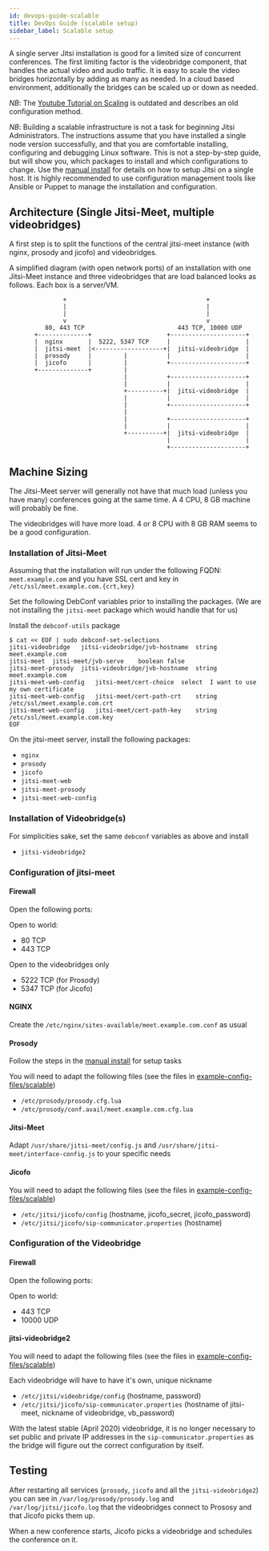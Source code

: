 ```yaml
---
id: devops-guide-scalable
title: DevOps Guide (scalable setup)
sidebar_label: Scalable setup
---
```


A single server Jitsi installation is good for a limited size of concurrent conferences.
The first limiting factor is the videobridge component, that handles the actual video and audio traffic.
It is easy to scale the video bridges horizontally by adding as many as needed.
In a cloud based environment, additionally the bridges can be scaled up or down as needed.

*NB*: The [Youtube Tutorial on Scaling](https://www.youtube.com/watch?v=LyGV4uW8km8) is outdated and describes an old configuration method.

*NB*: Building a scalable infrastructure is not a task for beginning Jitsi Administrators.
The instructions assume that you have installed a single node version successfully, and that
you are comfortable installing, configuring and debugging Linux software.
This is not a step-by-step guide, but will show you, which packages to install and which
configurations to change. Use the [manual install](devops-guide-manual) for
details on how to setup Jitsi on a single host.
It is highly recommended to use configuration management tools like Ansible or Puppet to manage the
installation and configuration.

## Architecture (Single Jitsi-Meet, multiple videobridges)

A first step is to split the functions of the central jitsi-meet instance (with nginx, prosody and jicofo) and
videobridges.

A simplified diagram (with open network ports) of an installation with one Jitsi-Meet instance and three
videobridges that are load balanced looks as follows. Each box is a server/VM.

```
               +                                       +
               |                                       |
               |                                       |
               v                                       v
          80, 443 TCP                          443 TCP, 10000 UDP
       +--------------+                     +---------------------+
       |  nginx       |  5222, 5347 TCP     |                     |
       |  jitsi-meet  |<-------------------+|  jitsi-videobridge  |
       |  prosody     |         |           |                     |
       |  jicofo      |         |           +---------------------+
       +--------------+         |
                                |           +---------------------+
                                |           |                     |
                                +----------+|  jitsi-videobridge  |
                                |           |                     |
                                |           +---------------------+
                                |
                                |           +---------------------+
                                |           |                     |
                                +----------+|  jitsi-videobridge  |
                                            |                     |
                                            +---------------------+
```

## Machine Sizing

The Jitsi-Meet server will generally not have that much load (unless you have many) conferences
going at the same time. A 4 CPU, 8 GB machine will probably be fine.

The videobridges will have more load. 4 or 8 CPU with 8 GB RAM seems to be a good configuration.


### Installation of Jitsi-Meet

Assuming that the installation will run under the following FQDN: `meet.example.com` and you have
SSL cert and key in `/etc/ssl/meet.example.com.{crt,key}`

Set the following DebConf variables prior to installing the packages.
(We are not installing the `jitsi-meet` package which would handle that for us)

Install the `debconf-utils` package

```
$ cat << EOF | sudo debconf-set-selections
jitsi-videobridge	jitsi-videobridge/jvb-hostname	string	meet.example.com
jitsi-meet	jitsi-meet/jvb-serve	boolean	false
jitsi-meet-prosody	jitsi-videobridge/jvb-hostname	string	meet.example.com
jitsi-meet-web-config	jitsi-meet/cert-choice	select	I want to use my own certificate
jitsi-meet-web-config	jitsi-meet/cert-path-crt	string	/etc/ssl/meet.example.com.crt
jitsi-meet-web-config	jitsi-meet/cert-path-key	string	/etc/ssl/meet.example.com.key
EOF
```

On the jitsi-meet server, install the following packages:

* `nginx`
* `prosody`
* `jicofo`
* `jitsi-meet-web`
* `jitsi-meet-prosody`
* `jitsi-meet-web-config`

### Installation of Videobridge(s)

For simplicities sake, set the same `debconf` variables as above and install

* `jitsi-videobridge2`

### Configuration of jitsi-meet

#### Firewall

Open the following ports:

Open to world:

* 80 TCP
* 443 TCP

Open to the videobridges only

* 5222 TCP (for Prosody)
* 5347 TCP (for Jicofo)


#### NGINX

Create the `/etc/nginx/sites-available/meet.example.com.conf` as usual

#### Prosody

Follow the steps in the [manual install](devops-guide-manual) for setup tasks

You will need to adapt the following files (see the files in [example-config-files/scalable](https://github.com/jitsi/jitsi-meet/tree/master/doc/example-config-files/scalable))

* `/etc/prosody/prosody.cfg.lua`
* `/etc/prosody/conf.avail/meet.example.com.cfg.lua`

#### Jitsi-Meet

Adapt `/usr/share/jitsi-meet/config.js` and `/usr/share/jitsi-meet/interface-config.js` to your specific needs

#### Jicofo

You will need to adapt the following files (see the files in [example-config-files/scalable](https://github.com/jitsi/jitsi-meet/tree/master/doc/example-config-files/scalable))

* `/etc/jitsi/jicofo/config` (hostname, jicofo_secret, jicofo_password)
* `/etc/jitsi/jicofo/sip-communicator.properties` (hostname)

### Configuration of the Videobridge

#### Firewall

Open the following ports:

Open to world:

* 443 TCP
* 10000 UDP

#### jitsi-videobridge2

You will need to adapt the following files (see the files in [example-config-files/scalable](https://github.com/jitsi/jitsi-meet/tree/master/doc/example-config-files/scalable))

Each videobridge will have to have it's own, unique nickname

* `/etc/jitsi/videobridge/config` (hostname, password)
* `/etc/jitsi/jicofo/sip-communicator.properties` (hostname of jitsi-meet, nickname of videobridge, vb_password)

With the latest stable (April 2020) videobridge, it is no longer necessary to set public and private IP
addresses in the `sip-communicator.properties` as the bridge will figure out the correct configuration by itself.

## Testing

After restarting all services (`prosody`, `jicofo` and all the `jitsi-videobridge2`) you can see in
`/var/log/prosody/prosody.log` and
`/var/log/jitsi/jicofo.log` that the videobridges connect to Prososy and that Jicofo picks them up.

When a new conference starts, Jicofo picks a videobridge and schedules the conference on it.

